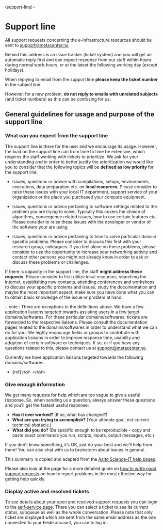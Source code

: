 (support-line)=

# Support line

All support requests concerning the e-infrastructure resources should be sent to
[support@metacenter.no](mailto:support@metacenter.no).

Behind this address is an issue tracker (ticket system) and you will get an
automatic reply first and can expect response from our staff within hours
during normal work-hours, or at the latest the following working day (except
holidays).

When replying to email from the support line **please keep the ticket number** in
the subject line.

However, for a new problem, **do not reply to emails with unrelated subjects** (and
ticket numbers) as this can be confusing for us.

## General guidelines for usage and purpose of the support line

### What can you expect from the support line

The support line is there for the user and we encourage its usage. However, the load on the support line can
from time to time be extensive, which requires the staff working with tickets to prioritize. We ask for your understanding 
and in order to better justify the prioritization we would like you to consider that the following topics will be **defined as 
low priority** for the support line:

- Issues, questions or advice with compilations, setups, environments, executions, data preparation etc. on **local resources**.
  Please consider to raise these issues with your local IT department, support service of your organization or the place you purchased your compute equipment.

- Issues, questions or advice pertaining to software settings related to the problem you are trying to solve. Typically this 
  covers the choice of algorithms, convergence related issues, how to use certain features etc. Please consider
  to raise these issues with the developer or vendor of the software your are using.

- Issues, questions or advice pertaining to how to solve particular domain specific problems. Please consider to discuss this first with
  your research group, colleagues. If you feel alone on these problems, please consider to use the opportunity to 
  increase your networking activity and contact other persons you might not already know in order to ask or discuss these
  problems or challenges.
  
If there is capacity in the support line, the staff **might address these requests**. Please consider to first utilize local resources, 
searching the internet, establishing new contacts, attending conferences and workshops to discuss your specific problems and issues,
study the documentation and maybe the most important aspect, make sure you have done what you can to obtain basic knowledge of the
issue or problem at hand.

.. note::
   There are exceptions to the definitions above. We have a few application liaisons targeted towards assisting users in a few target domains/softwares. For these particular domains/softwares, tickets are forwarded to the respective liaisons. Please consult the documentation pages related to the domains/softwares in order to understand what we can do for you. We highly encourage fields or groups to contribute with application liaisons in order to improve response time, usability and adoption of certain software or techniques. If so, or if you have any questions related to this, please contact us at [support@metacenter.no](mailto:support@metacenter.no).
   
   Currently we have application liaisons targeted towards the following domains/softwares:
   
   - {ref}`VASP <VASP>`

### Give enough information

We get many requests for help which are too vague to give a useful response.
So, when sending us a question, always answer these questions and you’ll get
the fastest useful response:

- **Has it ever worked?** (If so, what has changed?)
- **What are you trying to accomplish?** (Your ultimate goal, not current technical obstacle.)
- **What did you do?** (Be specific enough to be reproducible - copy and paste exact commands you run, scripts, inputs, output messages, etc.)

If you don’t know something, it’s OK, just do your best and we’ll help from
there! You can also chat with us to brainstorm about issues in general.

This summary is copied and adapted from the [Aalto Science-IT help pages](https://scicomp.aalto.fi/triton/help/#give-enough-information).

Please also look at the page for a more detailed guide on [how to write good support
requests](how_to_write_good_support_requests.md) on how to report problems in
the most effective way for getting help quickly.


### Display active and resolved tickets

To see details about your open and resolved support requests you can login to the
[self-service page](https://rt.uninett.no/SelfService).
There you can select a ticket to see its current status, subqueue as well as the
whole conversation.
Please note that only ticket are displayed which are sent from the same email address as the one connected to your Feide account, you use to log in.

